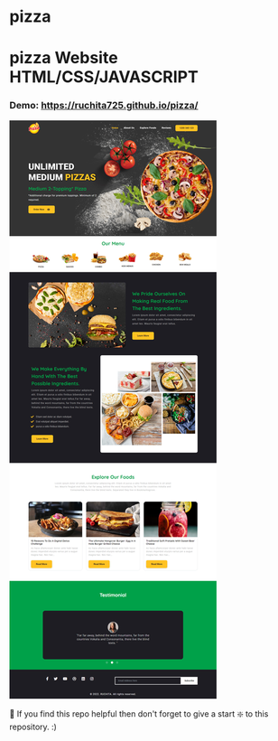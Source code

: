 # pizza

# pizza Website HTML/CSS/JAVASCRIPT

### Demo: https://ruchita725.github.io/pizza/

![pizza](https://github.com/ruchita725/pizza/blob/main/images/img/photo.png)

🙏 If you find this repo helpful then don't forget to give a start ❇️  to this repository. :)
